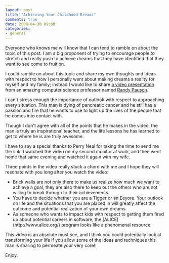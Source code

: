 ```yaml
---
layout: post
title: "Achieving Your Childhood Dreams"
comments: true
date: 2008-04-30 09:00
categories:
- general
---
```


Everyone who knows me will know that I can tend to ramble on about the topic of this post. I am a big proponent of trying to encourage people to stretch and really push to achieve dreams that they have identified that they want to see come to fruition.

I could ramble on about this topic and share my own thoughts and ideas with respect to how I personally went about making dreams a reality for myself and my family; instead I would like to share [a video presentation](http://www.youtube.com/watch?v=ji5_MqicxSo) from an amazing computer science professor named [Randy Pausch](http://en.wikipedia.org/wiki/Randy_Pausch).

I can't stress enough the importance of outlook with respect to approaching every situation. This man is dying of pancreatic cancer and he still has a passion and fire that he wants to use to light up the lives of the people that he comes into contact with.

Though I don't agree with all of the points that he makes in the video, the man is truly an inspirational teacher, and the life lessons he has learned to get to where he is are truly awesome.

I have to say a special thanks to Perry Neal for taking the time to send me the link. I watched the video on my second monitor at work, and then went home that same evening and watched it again with my wife.

Three points in the video really stuck a chord with me and I hope they will resonate with you long after you watch the video:
<ul>
  <li>Brick walls are not only there to make us realize how much we want to achieve a goal, they are also there to keep out the others who are not willing to break through to their achievements.</li>

  <li>You have to decide whether you are a Tigger or an Eeyore. Your outlook on life and the situations that you are placed in will greatly affect the outcome and potential realization of your own dreams.</li>

  <li>As someone who wants to impact kids with respect to getting them fired up about potential careers in software, the [ALICE](http://www.alice.org/) program looks like a phenomenal resource.</li>
</ul>

This video is an absolute must see, and I think you could potentially look at transforming your life if you allow some of the ideas and techniques this man is sharing to permeate your very core!!

Enjoy.







